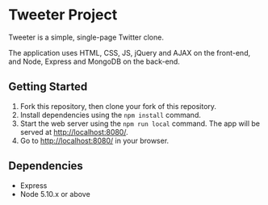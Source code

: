 # Tweeter Project

Tweeter is a simple, single-page Twitter clone.

The application uses HTML, CSS, JS, jQuery and AJAX on the front-end, and Node, Express and MongoDB on the back-end.

## Getting Started

1. Fork this repository, then clone your fork of this repository.
2. Install dependencies using the `npm install` command.
3. Start the web server using the `npm run local` command. The app will be served at <http://localhost:8080/>.
4. Go to <http://localhost:8080/> in your browser.

## Dependencies

- Express
- Node 5.10.x or above
